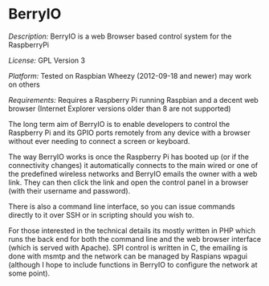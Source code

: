 BerryIO
=======

*Description:* BerryIO is a web Browser based control system for the RaspberryPi

*License:* GPL Version 3

*Platform:* Tested on Raspbian Wheezy (2012-09-18 and newer) may work on others

*Requirements:* Requires a Raspberry Pi running Raspbian and a decent web browser (Internet Explorer versions older than 8 are not supported)

The long term aim of BerryIO is to enable developers to control the Raspberry Pi and its GPIO ports remotely from any device with a browser without ever needing to connect a screen or keyboard.

The way BerryIO works is once the Raspberry Pi has booted up (or if the connectivity changes) it automatically connects to the main wired or one of the predefined wireless networks and BerryIO emails the owner with a web link. They can then click the link and open the control panel in a browser (with their username and password).

There is also a command line interface, so you can issue commands directly to it over SSH or in scripting should you wish to.

For those interested in the technical details its mostly written in PHP which runs the back end for both the command line and the web browser interface (which is served with Apache). SPI control is written in C, the emailing is done with msmtp and the network can be managed by Raspians wpagui (although I hope to include functions in BerryIO to configure the network at some point).
